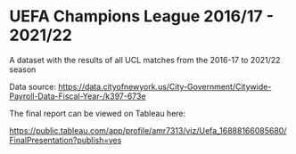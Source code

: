 # UEFA Champions League 2016/17 - 2021/22

A dataset with the results of all UCL matches from the 2016-17 to 2021/22 season

Data source: 
https://data.cityofnewyork.us/City-Government/Citywide-Payroll-Data-Fiscal-Year-/k397-673e

The final report can be viewed on Tableau here:

https://public.tableau.com/app/profile/amr7313/viz/Uefa_16888166085680/FinalPresentation?publish=yes
